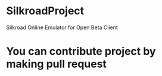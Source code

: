 # SilkroadProject
Silkroad Online Emulator for Open Beta Client

# You can contribute project by making pull request
